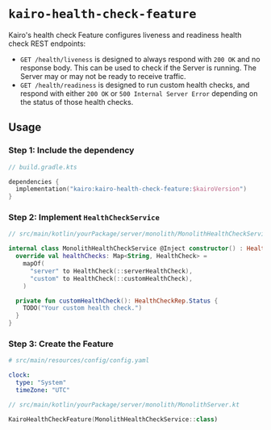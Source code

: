 # `kairo-health-check-feature`

Kairo's health check Feature configures liveness and readiness health check REST endpoints:

- `GET /health/liveness` is designed to always respond with `200 OK` and no response body.
  This can be used to check if the Server is running.
  The Server may or may not be ready to receive traffic.
- `GET /health/readiness` is designed to run custom health checks,
  and respond with either `200 OK` or `500 Internal Server Error`
  depending on the status of those health checks.

## Usage

### Step 1: Include the dependency

```kotlin
// build.gradle.kts

dependencies {
  implementation("kairo:kairo-health-check-feature:$kairoVersion")
}
```

### Step 2: Implement `HealthCheckService`

```kotlin
// src/main/kotlin/yourPackage/server/monolith/MonolithHealthCheckService.kt

internal class MonolithHealthCheckService @Inject constructor() : HealthCheckService() {
  override val healthChecks: Map<String, HealthCheck> =
    mapOf(
      "server" to HealthCheck(::serverHealthCheck),
      "custom" to HealthCheck(::customHealthCheck),
    )

  private fun customHealthCheck(): HealthCheckRep.Status {
    TODO("Your custom health check.")
  }
}
```

### Step 3: Create the Feature

```yaml
# src/main/resources/config/config.yaml

clock:
  type: "System"
  timeZone: "UTC"
```

```kotlin
// src/main/kotlin/yourPackage/server/monolith/MonolithServer.kt

KairoHealthCheckFeature(MonolithHealthCheckService::class)
```
